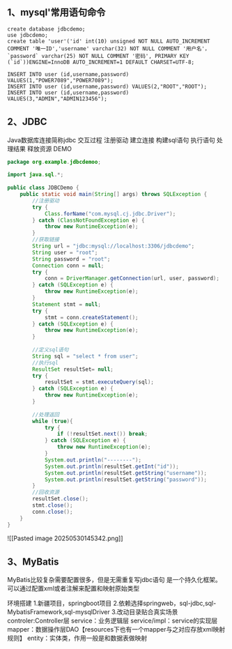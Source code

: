 ## 1、mysql'常用语句命令
```
create database jdbcdemo;
use jdbcdemo;
create table 'user'('id' int(10) unsigned NOT NULL AUTO_INCREMENT COMMENT '唯一ID','username' varchar(32) NOT NULL COMMENT '用户名'，`password` varchar(25) NOT NULL COMMENT '密码', PRIMARY KEY (`id`))ENGINE=InnoDB AUTO_INCREMENT=1 DEFAULT CHARSET=UTF-8;

INSERT INTO user (id,username,password) VALUES(1,"POWER7089","POWER7089");
INSERT INTO user (id,username,password) VALUES(2,"ROOT","ROOT");
INSERT INTO user (id,username,password) VALUES(3,"ADMIN","ADMIN123456");
```
## 2、JDBC
Java数据库连接简称jdbc
交互过程
	注册驱动
	建立连接
	构建sql语句
	执行语句
	处理结果
	释放资源
DEMO
```java
package org.example.jdbcdemoo;  
  
import java.sql.*;  
  
public class JDBCDemo {  
    public static void main(String[] args) throws SQLException {  
        //注册驱动  
        try {  
            Class.forName("com.mysql.cj.jdbc.Driver");  
        } catch (ClassNotFoundException e) {  
            throw new RuntimeException(e);  
        }  
        //获取链接  
        String url = "jdbc:mysql://localhost:3306/jdbcdemo";  
        String user = "root";  
        String password = "root";  
        Connection conn = null;  
        try {  
            conn = DriverManager.getConnection(url, user, password);  
        } catch (SQLException e) {  
            throw new RuntimeException(e);  
        }  
        Statement stmt = null;  
        try {  
            stmt = conn.createStatement();  
        } catch (SQLException e) {  
            throw new RuntimeException(e);  
        }  
  
        //定义sql语句  
        String sql = "select * from user";  
        //执行sql  
        ResultSet resultSet= null;  
        try {  
            resultSet = stmt.executeQuery(sql);  
        } catch (SQLException e) {  
            throw new RuntimeException(e);  
        }  
  
        //处理返回  
        while (true){  
            try {  
                if (!resultSet.next()) break;  
            } catch (SQLException e) {  
                throw new RuntimeException(e);  
            }  
            System.out.println("--------");  
            System.out.println(resultSet.getInt("id"));  
            System.out.println(resultSet.getString("username"));  
            System.out.println(resultSet.getString("password"));  
        }  
        //回收资源  
        resultSet.close();  
        stmt.close();  
        conn.close();  
    }  
}
```
![[Pasted image 20250530145342.png]]

## 3、MyBatis
MyBatis比较复杂需要配置很多，但是无需重复写jdbc语句
是一个持久化框架。可以通过配置xml或者注解来配置和映射原始类型

环境搭建
1.新疆项目，springboot项目
2.依赖选择springweb，sql-jdbc,sql-MybatisFramework,sql-mysqlDriver
3.改动目录贴合真实场景
	controler:Controller层
	service：业务逻辑层
	service/impl：service的实现层
	mapper：数据操作层DAO【resources下也有一个mapper与之对应存放xml映射规则】
	entity：实体类，作用一般是和数据表做映射
	


